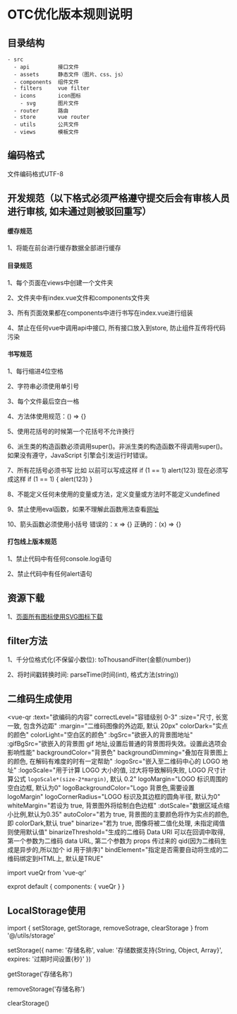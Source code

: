 # OTC优化版本规则说明

## 目录结构

```
- src
  - api         接口文件
  - assets      静态文件（图片、css、js）
  - components  组件文件
  - filters     vue filter
  - icons       icon图标
    - svg       图片文件
  - router      路由
  - store       vue router
  - utils       公共文件
  - views       模板文件
```

## 编码格式

文件编码格式UTF-8

## 开发规范（以下格式必须严格遵守提交后会有审核人员进行审核, 如未通过则被驳回重写）

#### 缓存规范

1、将能在前台进行缓存数据全部进行缓存

#### 目录规范

1、每个页面在views中创建一个文件夹

2、文件夹中有index.vue文件和components文件夹

3、所有页面效果都在components中进行书写在index.vue进行组装

4、禁止在任何vue中调用api中接口, 所有接口放入到store, 防止组件互传将代码污染

#### 书写规范

1、每行缩进4位空格

2、字符串必须使用单引号

3、每个文件最后空白一格

4、方法体使用规范：() => {}

5、使用花括号的时候第一个花括号不允许换行

6、派生类的构造函数必须调用super()。非派生类的构造函数不得调用super()。如果没有遵守，JavaScript 引擎会引发运行时错误。

7、所有花括号必须书写 比如 以前可以写成这样 if (1 == 1) alert(123) 现在必须写成这样 if (1 == 1) { alert(123) }

8、不能定义任何未使用的变量或方法，定义变量或方法时不能定义undefined

9、禁止使用eval函数，如果不理解此函数用法查看[网址](https://www.zhihu.com/question/20591877)

10、箭头函数必须使用小括号 错误的：x => {} 正确的：(x) => {}

#### 打包线上版本规范

1、禁止代码中有任何console.log语句

2、禁止代码中有任何alert语句

## 资源下载

1、[页面所有图标使用SVG图标下载](https://www.iconfont.cn/collections)

## filter方法

1、千分位格式化(不保留小数位): toThousandFilter(金额(number))

2、将时间戳转换时间: parseTime(时间(int), 格式方法(string))

## 二维码生成使用

<vue-qr
    :text="欲编码的内容"
    correctLevel="容错级别 0-3"
    :size="尺寸, 长宽一致, 包含外边距"
    :margin="二维码图像的外边距, 默认 20px"
    colorDark="实点的颜色"
    colorLight="空白区的颜色"
    :bgSrc="欲嵌入的背景图地址"
    :gifBgSrc="欲嵌入的背景图 gif 地址,设置后普通的背景图将失效。设置此选项会影响性能"
    backgroundColor="背景色"
    backgroundDimming="叠加在背景图上的颜色, 在解码有难度的时有一定帮助"
    :logoSrc="嵌入至二维码中心的 LOGO 地址"
    :logoScale="用于计算 LOGO 大小的值, 过大将导致解码失败, LOGO 尺寸计算公式 `logoScale*(size-2*margin)`, 默认 0.2"
    logoMargin="LOGO 标识周围的空白边框, 默认为0"
    logoBackgroundColor="Logo 背景色,需要设置 logoMargin"
    logoCornerRadius="LOGO 标识及其边框的圆角半径, 默认为0"
    whiteMargin="若设为 true, 背景图外将绘制白色边框"
    :dotScale="数据区域点缩小比例,默认为0.35"
    autoColor="若为 true, 背景图的主要颜色将作为实点的颜色, 即 colorDark,默认 true"
    binarize="若为 true, 图像将被二值化处理, 未指定阈值则使用默认值"
    binarizeThreshold="生成的二维码 Data URI 可以在回调中取得,第一个参数为二维码 data URL, 第二个参数为 props 传过来的 qid(因为二维码生成是异步的,所以加个 id 用于排序)"
    bindElement="指定是否需要自动将生成的二维码绑定到HTML上, 默认是TRUE"
>
</vue-qr>

import vueQr from 'vue-qr'

exprot default {
    components: {
        vueQr
    }
}

## LocalStorage使用

import { setStorage, getStorage, removeSotrage, clearStorage } from '@/utils/storage'

setStorage({
    name: '存储名称',
    value: '存储数据支持{String, Object, Array}',
    expires: '过期时间设置{秒}'
})

getStorage('存储名称')

removeStorage('存储名称')

clearStorage()
